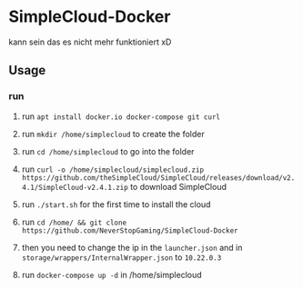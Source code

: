 # SimpleCloud-Docker
kann sein das es nicht mehr funktioniert xD

## Usage

### run

1. run `apt install docker.io docker-compose git curl`

2. run `mkdir /home/simplecloud` to create the folder

3. run `cd /home/simplecloud` to go into the folder

4. run `curl -o /home/simplecloud/simplecloud.zip https://github.com/theSimpleCloud/SimpleCloud/releases/download/v2.4.1/SimpleCloud-v2.4.1.zip` to download SimpleCloud

5. run `./start.sh` for the first time to install the cloud

6. run `cd /home/ && git clone https://github.com/NeverStopGaming/SimpleCloud-Docker`

7. then you need to change the ip in the `launcher.json` and in `storage/wrappers/InternalWrapper.json` to `10.22.0.3`

8. run `docker-compose up -d` in /home/simplecloud
